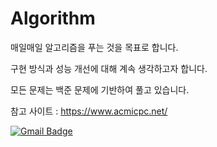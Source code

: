 # Algorithm
매일매일 알고리즘을 푸는 것을 목표로 합니다.

구현 방식과 성능 개선에 대해 계속 생각하고자 합니다.

모든 문제는 백준 문제에 기반하여 풀고 있습니다.

참고 사이트 : https://www.acmicpc.net/

[![Gmail Badge](https://img.shields.io/badge/Gmail-d14836?style=flat-square&logo=Gmail&logoColor=white&link=mailto:hschoi5542@gmail.com)](mailto:hschoi5542@gmail.com)
